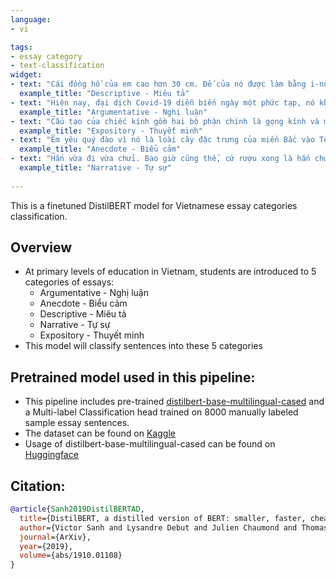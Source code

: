```yaml
---
language:
- vi

tags:
- essay category
- text-classification
widget:
- text: "Cái đồng hồ của em cao hơn 30 cm. Đế của nó được làm bằng i-nốc sáng loáng hình bầu dục. Chỗ dài nhất của đế vừa bằng gang tay của em. Chỗ rộng nhất bằng hơn nửa gang tay."
  example_title: "Descriptive - Miêu tả"
- text: "Hiện nay, đại dịch Covid-19 diễn biến ngày một phức tạp, nó khiến nền kinh tế trì trệ, cuộc sống con người hoàn toàn xáo trộn và luôn ở trạng thái lo ngại... và cùng với đó chính là việc học sinh - sinh viên không thể tới trường. Một trong những điều đáng lo ngại nhất khi tình hình dịch bệnh không biết bao giờ mới ổn định."
  example_title: "Argumentative - Nghị luận"
- text: "Cấu tạo của chiếc kính gồm hai bộ phận chính là gọng kính và mắt kính. Gọng kính được làm bằng nhựa cao cấp hoặc kim loại quý. Gọng kính chia làm hai phần: phần khung để lắp mắt kính và phần gọng để đeo vào tai, nối với nhau bởi các ốc vít nhỏ, có thể mở ra, gập lại dễ dàng. Chất liệu để làm mắt kính là nhựa hoặc thủy tinh trong suốt. Gọng kính và mắt kính có nhiều hình dáng, màu sắc khác nhau."
  example_title: "Expository - Thuyết minh"
- text: "Em yêu quý đào vì nó là loài cây đặc trưng của miền Bắc vào Tết đến xuân sang. Đào bình dị nhưng gắn liền với tuổi thơ em nồng nàn. Tuổi thơ đã từng khao khát nhà có một cây đào mộc mạc để háo hức vui tươi trong ngày Tết."
  example_title: "Anecdote - Biểu cảm"
- text: "Hắn vừa đi vừa chửi. Bao giờ cũng thế, cứ rượu xong là hắn chửi. Bắt đầu chửi trời, có hề gì? Trời có của riêng nhà nào? Rồi hắn chửi đời. Thế cũng chẳng sao: Đời là tất cả nhưng cũng chẳng là ai."
  example_title: "Narrative - Tự sự"
  
---
```


This is a finetuned DistilBERT model for Vietnamese essay categories classification.
## Overview 
- At primary levels of education in Vietnam, students are introduced to 5 categories of essays: 
    - Argumentative - Nghị luận
    - Anecdote    - Biểu cảm
    - Descriptive   - Miêu tả
    - Narrative     - Tự sự
    - Expository    - Thuyết minh
- This model will classify sentences into these 5 categories 

## Pretrained model used in this pipeline:
-    This pipeline includes pre-trained [distilbert-base-multilingual-cased](https://huggingface.co/distilbert-base-multilingual-cased) and a Multi-label Classification head trained on 8000 manually labeled sample essay sentences.
-    The dataset can be found on [Kaggle](https://www.kaggle.com/datasets/trnthinph/vi-essay-categories-multilabelclassification)
-    Usage of distilbert-base-multilingual-cased can be found on [Huggingface](https://huggingface.co/distilbert-base-multilingual-cased)

## Citation:
```bibtex
@article{Sanh2019DistilBERTAD,
  title={DistilBERT, a distilled version of BERT: smaller, faster, cheaper and lighter},
  author={Victor Sanh and Lysandre Debut and Julien Chaumond and Thomas Wolf},
  journal={ArXiv},
  year={2019},
  volume={abs/1910.01108}
}
```